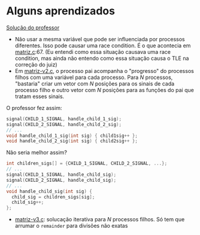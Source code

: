 # Alguns aprendizados

[Solução do professor](https://www.youtube.com/watch?v=YzaDM4QHjN8)

- Não usar a mesma variável que pode ser influenciada por processos diferentes. 
Isso pode causar uma race condition. É o que acontecia em 
[matriz.c](matriz.c#L67):67. (Eu entendi como essa situação causava uma race 
condition, mas ainda não entendo como essa situação causa o TLE na correção do 
juiz)
- Em [matriz-v2.c](matriz-v2.c), o processo pai acompanha o "progresso" do 
processos filhos com uma variável para cada processo. Para $N$ processos, 
"bastaria" criar um vetor com $N$ posições para os sinais de cada processo filho
e outro vetor com $N$ posições para as funções do pai que tratam esses sinais.

O professor fez assim:

```c
signal(CHILD_1_SIGNAL, handle_child_1_sig);
signal(CHILD_2_SIGNAL, handle_child_2_sig);
// ...
void handle_child_1_sig(int sig) { child1sig++ };
void handle_child_2_sig(int sig) { child2sig++ };
```

Não seria melhor assim?
```c
int children_sigs[] = {CHILD_1_SIGNAL, CHILD_2_SIGNAL, ...};
// ...
signal(CHILD_1_SIGNAL, handle_child_sig);
signal(CHILD_2_SIGNAL, handle_child_sig);
// ...
void handle_child_sig(int sig) {
  child_sig = children_sigs[sig];
  child_sig++;
};
```
  
- [matriz-v3.c](matriz-v3.c): solucação iterativa para $N$ processos filhos.
Só tem que arrumar o `remainder` para divisões não exatas

